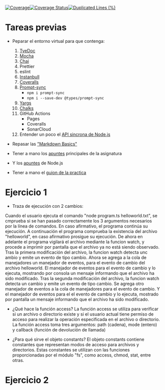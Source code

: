 [![Coverage](https://sonarcloud.io/api/project_badges/measure?project=ULL-ESIT-INF-DSI-2223_ull-esit-inf-dsi-22-23-prct10-fs-proc-sockets-funko-app-alu0101327679&metric=coverage)](https://sonarcloud.io/summary/new_code?id=ULL-ESIT-INF-DSI-2223_ull-esit-inf-dsi-22-23-prct10-fs-proc-sockets-funko-app-alu0101327679)[![Coverage Status](https://coveralls.io/repos/github/ULL-ESIT-INF-DSI-2223/ull-esit-inf-dsi-22-23-prct10-fs-proc-sockets-funko-app-alu0101327679/badge.svg?branch=main)](https://coveralls.io/github/ULL-ESIT-INF-DSI-2223/ull-esit-inf-dsi-22-23-prct10-fs-proc-sockets-funko-app-alu0101327679?branch=main)[![Duplicated Lines (%)](https://sonarcloud.io/api/project_badges/measure?project=ULL-ESIT-INF-DSI-2223_ull-esit-inf-dsi-22-23-prct10-fs-proc-sockets-funko-app-alu0101327679&metric=duplicated_lines_density)](https://sonarcloud.io/summary/new_code?id=ULL-ESIT-INF-DSI-2223_ull-esit-inf-dsi-22-23-prct10-fs-proc-sockets-funko-app-alu0101327679)

# Tareas previas

- Peparar el entorno virtual para que contenga:

  1. [TyeDoc](https://typedoc.org)
  2. [Mocha](https://mochajs.org)
  3. [Chai](https://www.chaijs.com)
  4. Prettier
  5. eslint
  6. [Instanbull](https://istanbul.js.org/)
  7. [Coveralls](https://coveralls.io/)
  8. [Prompt-sync](https://www.npmjs.com/package/prompt-sync)
     - `npm i prompt-sync`
     - `npm i --save-dev @types/prompt-sync`
  9. [Yargs](https://www.npmjs.com/package/yargs)
  10. [Chalks](https://www.npmjs.com/package/chalk)
  11. GitHub Actions
      - Pages
      - Coveralls
      - SonarCloud
  12. Entender un poco el [API sincrona de Node.js](https://nodejs.org/docs/latest-v19.x/api/fs.html)

- Repasar las ["Markdown Basics"](https://docs.github.com/en/get-started/writing-on-github/getting-started-with-writing-and-formatting-on-github/basic-writing-and-formatting-syntax#links)
- Tener a mano los [apuntes](https://ull-esit-inf-dsi-2223.github.io/typescript-theory/) principales de la asignatura
- Y los [apuntes](https://ull-esit-inf-dsi-2223.github.io/nodejs-theory/) de Node.js
- Tener a mano el [guion de la practica](https://ull-esit-inf-dsi-2223.github.io/prct10-fs-proc-sockets-funko-app/)


# Ejercicio 1

 - Traza de ejecución con 2 cambios:

Cuando el usuario ejecuta el comando "node program.ts helloworld.txt", se cmprueba si se han pasado correctamente los 3 argumentos necesarios por la línea de comandos.
En caso afirmativo, el programa continúa su ejecución. 
A continuación el programa comprueba la existencia del archivo "helloworld", en caso afirmativo prosigue su ejecución. 
De ahora en adelante el programa vigilará el archivo mediante la funcion watch, y procede a imprimir por pantalla que el archivo ya no está siendo observado.
Tras la primera modificación del archivo, la funcion watch detecta unc ambio y emite un evento de tipo cambio.
Ahora se agrega a la cola de manejadores un manejador de eventos, para el evento de cambio del archivo helloworld.
El manejador de eventos para el evento de cambio y lo ejecuta, mostrando por consola un mensaje informando que el archivo ha sido modificado.
Tras la segunda modificación del archivo, la funcion watch detecta un cambio y emite un evento de tipo cambio.
Se agrega otro manejador de eventos a la cola de manejadores para el evento de cambio.
Y el manejador de eventos para el el evento de cambio y lo ejecuta, mostrado por pantalla un mensaje informando que el archivo ha sido modificado.

- ¿Qué hace la función access? 
  La función access se utiliza para verificar si un archivo o directorio existe y si el usuario actual tiene permiso de acceso para realizar la operación especificada en el archivo o directorio. La función access toma tres argumentos: path (cadena), mode (entero) y callback (función de devolución de llamada)

- ¿Para qué sirve el objeto constants?
    El objeto constants contiene constantes que representan modos de acceso para archivos y directorios. Estas constantes se utilizan con las funciones proporcionadas por el módulo "fs", como access, chmod, stat, entre otras.

# Ejercicio 2